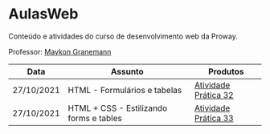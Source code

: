 # AulasWeb

Conteúdo e atividades do curso de desenvolvimento web da Proway.

Professor: [Maykon Granemann](https://github.com/maykondgranemann)

| Data | Assunto | Produtos |
| --- | --- | --- |
| 27/10/2021 | HTML - Formulários e tabelas | [Atividade Prática 32](https://github.com/rebeccamoraes/AulasWeb/tree/main/atp32) |
| 27/10/2021 | HTML + CSS - Estilizando forms e tables | [Atividade Prática 33](https://github.com/rebeccamoraes/AulasWeb/tree/main/atp33) |
